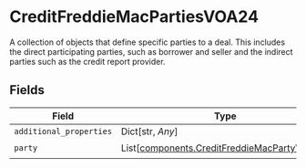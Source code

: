 # CreditFreddieMacPartiesVOA24

A collection of objects that define specific parties to a deal. This includes the direct participating parties, such as borrower and seller and the indirect parties such as the credit report provider.


## Fields

| Field                                                                                            | Type                                                                                             | Required                                                                                         | Description                                                                                      |
| ------------------------------------------------------------------------------------------------ | ------------------------------------------------------------------------------------------------ | ------------------------------------------------------------------------------------------------ | ------------------------------------------------------------------------------------------------ |
| `additional_properties`                                                                          | Dict[str, *Any*]                                                                                 | :heavy_minus_sign:                                                                               | N/A                                                                                              |
| `party`                                                                                          | List[[components.CreditFreddieMacPartyVOA24](../../models/shared/creditfreddiemacpartyvoa24.md)] | :heavy_check_mark:                                                                               | N/A                                                                                              |